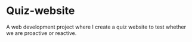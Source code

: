 # Quiz-website
A web development project where I create a quiz website to test whether we are proactive or reactive.
